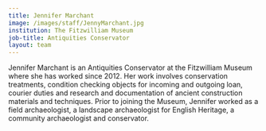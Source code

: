 ```yaml
---
title: Jennifer Marchant
image: /images/staff/JennyMarchant.jpg
institution: The Fitzwilliam Museum
job-title: Antiquities Conservator
layout: team
---
```

Jennifer Marchant is an Antiquities Conservator at the Fitzwilliam Museum where she has worked since 2012. Her work
involves conservation treatments, condition checking objects for incoming and outgoing loan, courier duties and research
and documentation of ancient construction materials and techniques. Prior to joining the Museum, Jennifer worked as a
field archaeologist, a landscape archaeologist for English Heritage, a community archaeologist and conservator.

